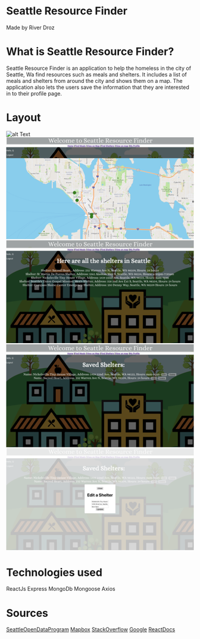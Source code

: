 # Seattle Resource Finder
Made by River Droz

# What is Seattle Resource Finder?
Seattle Resource Finder is an application to help the homeless in the city of Seattle, Wa find resources such as meals and shelters. It includes a list of meals and shelters from around the city and shows them on a map. The application also lets the users save the information that they are interested in to their profile page.

# Layout
![alt Text](public/img/login.png)
![alt Text](public/img/mealsmap.png)
![alt Text](public/img/shelters.png)
![alt Text](public/img/saved.png)
![alt Text](public/img/Edit.png)


# Technologies used
ReactJs
Express
MongoDb
Mongoose
Axios


# Sources
[SeattleOpenDataProgram](https://data.seattle.gov/dataset/meal-programs/9mhm-rrwt)
[Mapbox](https://www.mapbox.com/)
[StackOverflow](www.tackoverflow.com)
[Google](www.google.com)
[ReactDocs](https://reactjs.org)



